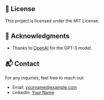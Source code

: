 ## 📝 License  
This project is licensed under the MIT License.

## 🙌 Acknowledgments  
- Thanks to [OpenAI](https://openai.com/) for the GPT-3 model.  

## 📬 Contact  
For any inquiries, feel free to reach out:  
- Email: yourname@example.com  
- LinkedIn: [Your Name](https://www.linkedin.com/in/username/)  

